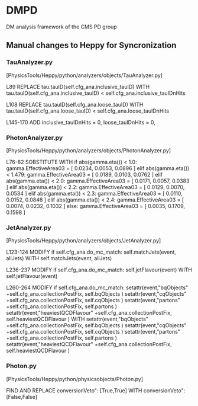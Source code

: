 # DMPD
DM analysis framework of the CMS PD group
 
## Manual changes to Heppy for Syncronization

### TauAnalyzer.py
[PhysicsTools/Heppy/python/analyzers/objects/TauAnalyzer.py]

L89 REPLACE 
tau.tauID(self.cfg_ana.inclusive_tauID) 
WITH 
tau.tauID(self.cfg_ana.inclusive_tauID) < self.cfg_ana.inclusive_tauIDnHits

L108 REPLACE 
tau.tauID(self.cfg_ana.loose_tauID) 
WITH 
tau.tauID(self.cfg_ana.loose_tauID) < self.cfg_ana.loose_tauIDnHits

L145-170 ADD
inclusive_tauIDnHits = 0,
loose_tauIDnHits = 0,

### PhotonAnalyzer.py
[PhysicsTools/Heppy/python/analyzers/objects/PhotonAnalyzer.py]

L76-82 SOBSTITUTE WITH
if   abs(gamma.eta()) < 1.0:   gamma.EffectiveArea03 = [ 0.0234, 0.0053, 0.0896 ]
elif abs(gamma.eta()) < 1.479: gamma.EffectiveArea03 = [ 0.0189, 0.0103, 0.0762 ]
elif abs(gamma.eta()) < 2.0:   gamma.EffectiveArea03 = [ 0.0171, 0.0057, 0.0383 ]
elif abs(gamma.eta()) < 2.2:   gamma.EffectiveArea03 = [ 0.0129, 0.0070, 0.0534 ]
elif abs(gamma.eta()) < 2.3:   gamma.EffectiveArea03 = [ 0.0110, 0.0152, 0.0846 ]
elif abs(gamma.eta()) < 2.4:   gamma.EffectiveArea03 = [ 0.0074, 0.0232, 0.1032 ]
else:                          gamma.EffectiveArea03 = [ 0.0035, 0.1709, 0.1598 ]

### JetAnalyzer.py
[PhysicsTools/Heppy/python/analyzers/objects/JetAnalyzer.py]

L123-124 MODIFY
if self.cfg_ana.do_mc_match:
  self.matchJets(event, allJets)
WITH
self.matchJets(event, allJets)

L236-237 MODIFY
if self.cfg_ana.do_mc_match:
  self.jetFlavour(event)
WITH
self.jetFlavour(event)

L260-264 MODIFY
if self.cfg_ana.do_mc_match:
  setattr(event,"bqObjects"              +self.cfg_ana.collectionPostFix, self.bqObjects              )
  setattr(event,"cqObjects"              +self.cfg_ana.collectionPostFix, self.cqObjects              )
  setattr(event,"partons"                +self.cfg_ana.collectionPostFix, self.partons                )
  setattr(event,"heaviestQCDFlavour"     +self.cfg_ana.collectionPostFix, self.heaviestQCDFlavour     )
WITH
setattr(event,"bqObjects"              +self.cfg_ana.collectionPostFix, self.bqObjects              )
setattr(event,"cqObjects"              +self.cfg_ana.collectionPostFix, self.cqObjects              )
setattr(event,"partons"                +self.cfg_ana.collectionPostFix, self.partons                )
setattr(event,"heaviestQCDFlavour"     +self.cfg_ana.collectionPostFix, self.heaviestQCDFlavour     )

### Photon.py
[PhysicsTools/Heppy/python/physicsobjects/Photon.py]

FIND AND REPLACE
conversionVeto": [True,True]
WITH
conversionVeto": [False,False]
